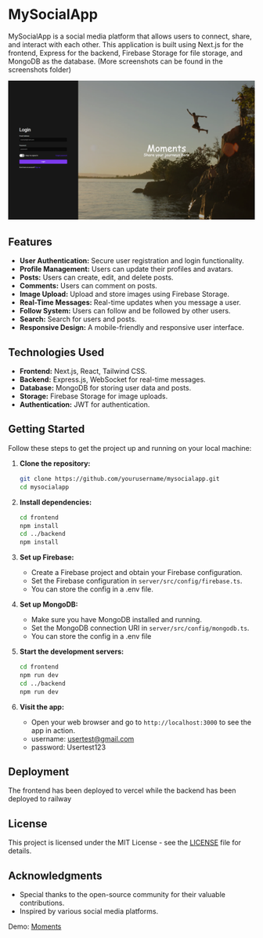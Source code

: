 # MySocialApp

MySocialApp is a social media platform that allows users to connect, share, and interact with each other. This application is built using Next.js for the frontend, Express for the backend, Firebase Storage for file storage, and MongoDB as the database. (More screenshots can be found in the screenshots folder)

![MySocialApp Screenshot](./screenshots/1.png)

## Features

- **User Authentication:** Secure user registration and login functionality.
- **Profile Management:** Users can update their profiles and avatars.
- **Posts:** Users can create, edit, and delete posts.
- **Comments:** Users can comment on posts.
- **Image Upload:** Upload and store images using Firebase Storage.
- **Real-Time Messages:** Real-time updates when you message a user.
- **Follow System:** Users can follow and be followed by other users.
- **Search:** Search for users and posts.
- **Responsive Design:** A mobile-friendly and responsive user interface.

## Technologies Used

- **Frontend:** Next.js, React, Tailwind CSS.
- **Backend:** Express.js, WebSocket for real-time messages.
- **Database:** MongoDB for storing user data and posts.
- **Storage:** Firebase Storage for image uploads.
- **Authentication:** JWT for authentication.

## Getting Started

Follow these steps to get the project up and running on your local machine:

1. **Clone the repository:**

    ```bash
    git clone https://github.com/yourusername/mysocialapp.git
    cd mysocialapp
    ```

2. **Install dependencies:**

    ```bash
    cd frontend
    npm install
    cd ../backend
    npm install
    ```

3. **Set up Firebase:**

    - Create a Firebase project and obtain your Firebase configuration.
    - Set the Firebase configuration in `server/src/config/firebase.ts`.
    - You can store the config in a .env file.

4. **Set up MongoDB:**

    - Make sure you have MongoDB installed and running.
    - Set the MongoDB connection URI in `server/src/config/mongodb.ts`.
    - You can store the config in a .env file

5. **Start the development servers:**

    ```bash
    cd frontend
    npm run dev
    cd ../backend
    npm run dev
    ```

6. **Visit the app:**

   - Open your web browser and go to `http://localhost:3000` to see the app in action.
   - username: usertest@gmail.com
   - password: Usertest123

## Deployment

The frontend has been deployed to vercel while the backend has been deployed to railway

## License

This project is licensed under the MIT License - see the [LICENSE](LICENSE) file for details.

## Acknowledgments

- Special thanks to the open-source community for their valuable contributions.
- Inspired by various social media platforms.

Demo: [Moments](https://www.momentswelive.app/login)
